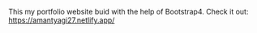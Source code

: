 This my portfolio website buid with the help of Bootstrap4.
Check it out:
https://amantyagi27.netlify.app/
